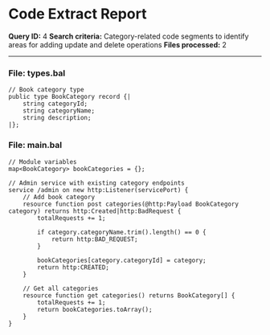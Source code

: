 # Code Extract Report

**Query ID:** 4
**Search criteria:** Category-related code segments to identify areas for adding update and delete operations
**Files processed:** 2

---

### File: types.bal
```ballerina
// Book category type
public type BookCategory record {|
    string categoryId;
    string categoryName;
    string description;
|};
```

### File: main.bal
```ballerina
// Module variables
map<BookCategory> bookCategories = {};

// Admin service with existing category endpoints
service /admin on new http:Listener(servicePort) {
    // Add book category
    resource function post categories(@http:Payload BookCategory category) returns http:Created|http:BadRequest {
        totalRequests += 1;

        if category.categoryName.trim().length() == 0 {
            return http:BAD_REQUEST;
        }

        bookCategories[category.categoryId] = category;
        return http:CREATED;
    }

    // Get all categories
    resource function get categories() returns BookCategory[] {
        totalRequests += 1;
        return bookCategories.toArray();
    }
}
```